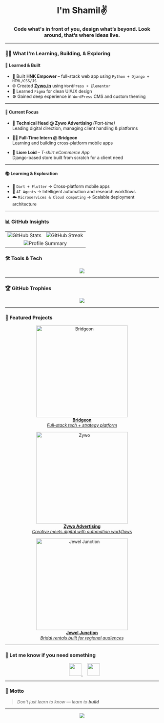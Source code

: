 <!-- Profile README for Shamil-devs -->

<h1 align="center">I'm Shamil✌️</h1>
<h3 align="center">Code what's in front of you, design what’s beyond. Look around, that’s where ideas live. </h3>

---

### 👨‍💻 What I'm Learning, Building, & Exploring


#### 🧱 Learned & Built 

- 🧠 Built **HNK Empower** – full-stack web app using `Python + Django + HTML/CSS/JS`
- 🌐 Created [**Zywo.in**](https://zywo.in) using `WordPress + Elementor`
- 🎨 Learned `Figma` for clean UI/UX design
- ⚙️ Gained deep experience in `WordPress` CMS and custom theming

---

#### 🚧 Current Focus

- 👔 **Technical Head @ Zywo Advertising** *(Part-time)*  
  Leading digital direction, managing client handling & platforms

- 👨‍💻 **Full-Time Intern @ Bridgeon**  
  Learning and building cross-platform mobile apps

- 👕 **Liore Loid** – *T-shirt eCommerce App*  
  Django-based store built from scratch for a client need

---

#### 📚 Learning & Exploration

- 💙 `Dart + Flutter` → Cross-platform mobile apps  
- 🤖 `AI Agents` → Intelligent automation and research workflows  
- ☁️ `Microservices & Cloud computing` → Scalable deployment architecture

---
### 📊 GitHub Insights

<table>
  <tr>
    <td align="left">
      <img src="https://github-readme-stats.vercel.app/api?username=Shamil-devs&show_icons=true&theme=tokyonight&hide_border=true" alt="GitHub Stats" />
    </td>
    <td align="right">
      <img src="https://streak-stats.demolab.com/?user=Shamil-devs&theme=tokyonight&hide_border=true" alt="GitHub Streak" />
    </td>
  </tr>
  <tr>
    <td colspan="2" align="center">
      <img src="https://github-profile-summary-cards.vercel.app/api/cards/profile-details?username=Shamil-devs&theme=tokyonight" alt="Profile Summary" />
    </td>
  </tr>
</table>

### 🛠️ Tools & Tech

<p align="center">
  <img src="https://skillicons.dev/icons?i=python,django,flutter,dart,html,css,js,figma,wordpress,git,vscode,github" />
</p>

---



### 🏆 GitHub Trophies
<p align="center">
  <img src="https://github-profile-trophy.vercel.app/?username=Shamil-devs&theme=tokyonight&column=7&margin-w=10&margin-h=15"/>
</p>

---

### 🎨 Featured Projects

<p align="center">
  <a href="https://github.com/Shamil-devs/Bridgeon">
    <img src="https://via.placeholder.com/300x180.png?text=Bridgeon+Project" alt="Bridgeon" width="300"/>
    <br><strong>Bridgeon</strong><br>
    <em>Full-stack tech + strategy platform</em>
  </a>
</p>

<p align="center">
  <a href="https://github.com/Shamil-devs/Zywo-Advertising">
    <img src="https://via.placeholder.com/300x180.png?text=Zywo+Advertising" alt="Zywo" width="300"/>
    <br><strong>Zywo Advertising</strong><br>
    <em>Creative meets digital with automation workflows</em>
  </a>
</p>

<p align="center">
  <a href="https://github.com/Shamil-devs/Jewel-Junction">
    <img src="https://via.placeholder.com/300x180.png?text=Jewel+Junction" alt="Jewel Junction" width="300"/>
    <br><strong>Jewel Junction</strong><br>
    <em>Bridal rentals built for regional audiences</em>
  </a>
</p>

---
### 🤝 Let me know if you need something

<p align="center">
<!--   <a href="https://www.instagram.com/your-handle" target="_blank">
    <img src="https://skillicons.dev/icons?i=instagram" width="40" />
  </a> -->
  &nbsp;&nbsp;&nbsp;
  <a href="https://www.linkedin.com/in/muhammed-shamil-b48a852a0" target="_blank">
    <img src="https://skillicons.dev/icons?i=linkedin" width="40" />
  </a>
  &nbsp;&nbsp;&nbsp;
  <a href="https://wa.me/+917356077250" target="_blank">
    <img src="https://upload.wikimedia.org/wikipedia/commons/6/6b/WhatsApp.svg" width="40" />
  </a>
</p>


---

### 💬 Motto
> *Don't just learn to know —  learn to **build***
---
<p align="center">
  <img src="https://readme-typing-svg.herokuapp.com/?lines=Hi,+I'm+Shamil!;Developer+%7C+Learner+%7C+Builder;I+build+what+i+learn;&center=true&width=500&height=45">
</p>
